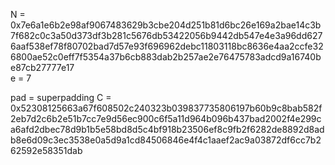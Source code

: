N = 0x7e6a1e6b2e98af9067483629b3cbe204d251b81d6bc26e169a2bae14c3b7f682c0c3a50d373df3b281c5676db53422056b9442db547e4e3a96dd6276aaf538ef78f80702bad7d57e93f696962debc11803118bc8636e4aa2ccfe326800ae52c0eff7f5354a37b6cb883dab2b257ae2e76475783adcd9a16740be87cb27777e17	
e = 7

pad = superpadding
C = 0x52308125663a67f608502c240323b039837735806197b60b9c8bab582f2eb7d2c6b2e51b7cc7e9d56ec900c6f5a11d964b096b437bad2002f4e299ca6afd2dbec78d9b1b5e58bd8d5c4bf918b23506ef8c9fb2f6282de8892d8adb8e6d09c3ec3538e0a5d9a1cd84506846e4f4c1aaef2ac9a03872df6cc7b262592e58351dab
	
